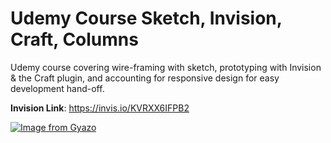 # Udemy Course Sketch, Invision, Craft, Columns

Udemy course covering wire-framing with sketch, prototyping with Invision & the Craft plugin, and accounting for responsive design for easy development hand-off.

**Invision Link**: https://invis.io/KVRXX6IFPB2

[![Image from Gyazo](https://i.gyazo.com/caf99ef769e4dde4530122af338f26a7.gif)](https://gyazo.com/caf99ef769e4dde4530122af338f26a7)
